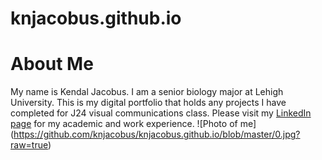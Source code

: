 # knjacobus.github.io
# About Me #

My name is Kendal Jacobus. I am a senior biology major at Lehigh University. This is my digital portfolio that holds any projects I have completed for J24 visual communications class.
Please visit my [LinkedIn page](https://www.linkedin.com/in/kendaljacobus/) for my academic and work experience. 
![Photo of me] (https://github.com/knjacobus/knjacobus.github.io/blob/master/0.jpg?raw=true)
